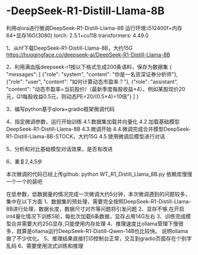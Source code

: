 # -DeepSeek-R1-Distill-Llama-8B
利用qlora进行微调DeepSeek-R1-Distill-Llama-8B
运行环境:i512400f+内存64+显存16G(3080)
torch: 2.5.1+cu118
transformers: 4.49.0

1、从hf下载DeepSeek-R1-Distill-Llama-8B，大约15G
https://huggingface.co/deepseek-ai/DeepSeek-R1-Distill-Llama-8B

2、利用满血版deepseek-r1按以下格式生成200条语料，保存为数据集
 {
    "messages": [
      {"role": "system", "content": "你是一名资深证券分析师"},
      {"role": "user", "content": "如何计算动态市盈率？"},
      {"role": "assistant", "content": "动态市盈率=当前股价/（最新季度每股收益×4）。例如某股现价20元，Q1每股收益0.5元，则动态PE=20/(0.5×4)=10倍"}
    ]
  }

3、编写python基于qlora+gradio框架微调代码

4、指定微调参数，运行开始训练
    4.1.数据集加载并向量化
    4.2.加载基础模型DeepSeek-R1-Distill-Llama-8B
    4.3.微调开始
    4.4.微调完成合并模型DeepSeek-R1-Distill-Llama-8B-STOCK，大约15G
    4.5.使用微调后模型进行对话
    
5、分析和对比基础模型对话效果，是否有改进

6、重复2,4,5步

本次微调的代码已经上传github:
python WT_R1_Distill_Llama_8B.py
依赖库慢慢一个一个的装吧

在低参数，低数据量的情况完成一次微调大约5分钟，本次微调遇到的问题较多，集中在以下方面
1、数据集的预处理，需要完全按照DeepSeek-R1-Distill-Llama-8B进行处理，数据长度，数据尺寸对齐等问题将引发问题
2、显存不够,在开启int4量化情况下训练5轮，每批次加载6条数据，显存占用14G左右
3、训练完成模型合并需要大约25G显存,只能使用内存处理
4、推理速度比ollama管理下慢很多，就算是ollama运行DeepSeek-R1-Distill-Qwen-14B也比较快。
说明ollama做了不少优化。
5、推理结果直接打印控制台正常，交互到gradio页面存在个别字乱码
6、需要使用流式训练和推理
